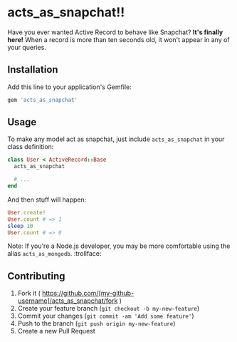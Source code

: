# acts_as_snapchat!!

Have you ever wanted Active Record to behave like Snapchat? **It's finally here!**
When a record is more than ten seconds old, it won't appear in any of your queries.

## Installation

Add this line to your application's Gemfile:

```ruby
gem 'acts_as_snapchat'
```

## Usage

To make any model act as snapchat, just include `acts_as_snapchat` in your class definition:

```ruby
class User < ActiveRecord::Base
  acts_as_snapchat

  # ...
end
```

And then stuff will happen:

```ruby
User.create!
User.count # => 1
sleep 10
User.count # => 0
```

Note: If you're a Node.js developer, you may be more comfortable using the alias `acts_as_mongodb`. :trollface:

## Contributing

1. Fork it ( https://github.com/[my-github-username]/acts_as_snapchat/fork )
2. Create your feature branch (`git checkout -b my-new-feature`)
3. Commit your changes (`git commit -am 'Add some feature'`)
4. Push to the branch (`git push origin my-new-feature`)
5. Create a new Pull Request
